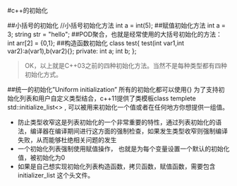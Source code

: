 #c++的初始化

##小括号的初始化
    //小括号初始化方法
    int a = int(5);
##赋值初始化方法
    int a = 3;
    string str = "hello";
##POD聚合，也就是经常使用的大括号初始化的方法：
    int arr[2] = {0,1};
##构造函数初始化
        class test{
            test(int var1,int var2):a(var1),b(var2){};
        private:
            int a;
            int b;
        };
>OK，以上就是C++03之前的四种初始化方法。当然不是每种类型都有四种初始化方式。

##统一的初始化”Uniform initialization”
 所有的初始化都可以使用{}
 为了支持初始化列表和用户自定义类型结合，c++11提供了类模板class templete std::initialize_list<> , 可以被用来初始化一个值或者在任何地方你想提供一组值。
* 防止类型收窄这是列表初始化的一个非常重要的特性，通过列表初始化的语法，编译器在编译期间进行这方面的强制检查，如果发生类型收窄则强制编译失败，从而能够杜绝相关问题的发生
* 一个初始化列表强制使用赋值操作， 也就是为每个变量设置一个默认的初始化值，被初始化为0
* 如果是自己想实现初始化列表构造函数，拷贝函数，赋值函数，需要包含initializer_list 这个头文件。

    
        
        